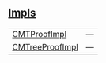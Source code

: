 
## [Impls](./cartesian_merkle_tree-proof-impls.md)

| | |
|:---|:---|
| [CMTProofImpl](./cartesian_merkle_tree-proof-CMTProofImpl.md) | — |
| [CMTreeProofImpl](./cartesian_merkle_tree-proof-CMTreeProofImpl.md) | — |
